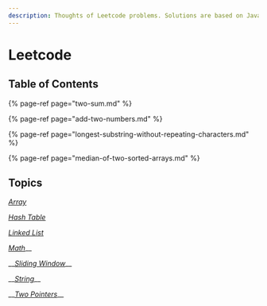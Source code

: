 ```yaml
---
description: Thoughts of Leetcode problems. Solutions are based on Java.
---
```


# Leetcode

## Table of Contents

{% page-ref page="two-sum.md" %}

{% page-ref page="add-two-numbers.md" %}

{% page-ref page="longest-substring-without-repeating-characters.md" %}

{% page-ref page="median-of-two-sorted-arrays.md" %}

## Topics

[_Array_](https://leetcode.com/tag/Array/)

[_Hash Table_](https://leetcode.com/tag/hash-table/)

[_Linked List_](https://leetcode.com/tag/linked-list/)

[_Math_](https://leetcode.com/tag/math/)\_\_

\_\_[_Sliding Window_](https://leetcode.com/tag/sliding-window/)\_\_

\_\_[_String_](https://leetcode.com/tag/string/)\_\_

\_\_[_Two Pointers_](https://leetcode.com/tag/two-pointers/)\_\_

